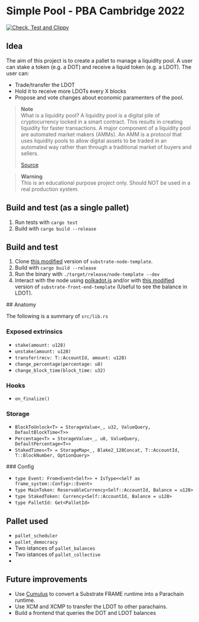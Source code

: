# Simple Pool - PBA Cambridge 2022

[![Check, Test and Clippy](https://github.com/lrazovic/lrazovic_pallet/actions/workflows/check-and-lint.yaml/badge.svg)](https://github.com/lrazovic/lrazovic_pallet/actions/workflows/check-and-lint.yaml)

## Idea

The aim of this project is to create a pallet to manage a liquidity pool. A user can stake a token (e.g. a DOT) and receive a liquid token (e.g. a LDOT). The user can:

- Trade/transfer the LDOT
- Hold it to receive more LDOTs every X blocks
- Propose and vote changes about economic paramenters of the pool.

> **Note** <br>
> What is a liquidity pool? A liquidity pool is a digital pile of cryptocurrency locked in a smart contract. This results in creating liquidity for faster transactions. A major component of a liquidity pool are automated market makers (AMMs). An AMM is a protocol that uses liquidity pools to allow digital assets to be traded in an automated way rather than through a traditional market of buyers and sellers.
>
> [Source](https://www.coindesk.com/learn/what-are-liquidity-pools/)

> **Warning** <br>
> This is an educational purpose project only. Should NOT be used in a real production system.

## Build and test (as a single pallet)

1. Run tests with `cargo test`
2. Build with `cargo build --release`

## Build and test

1. Clone [this modified](https://github.com/lrazovic/substrate-node) version of `substrate-node-template`.
2. Build with `cargo build --release`
3. Run the binary with `./target/release/node-template --dev`
4. Interact with the node using [polkadot.js](https://polkadot.js.org/apps/) and/or with [this modified](https://github.com/lrazovic/substrate-node) version of `substrate-front-end-template` (Useful to see the balance in LDOT).

## Anatomy

The following is a summary of `src/lib.rs`

### Exposed extrinsics

- `stake(amount: u128)`
- `unstake(amount: u128)`
- `transfer(recv: T::AccountId, amount: u128)`
- `change_percentage(percentage: u8)`
- `change_block_time(block_time: u32)`

### Hooks

- `on_finalize()`

### Storage

- `BlockToUnlock<T> = StorageValue<_, u32, ValueQuery, DefaultBlockTime<T>>`
- `Percentage<T> = StorageValue<_, u8, ValueQuery, DefaultPercentage<T>>`
- `StakedTimes<T> = StorageMap<_, Blake2_128Concat, T::AccountId, T::BlockNumber, OptionQuery>`

### Config

- `type Event: From<Event<Self>> + IsType<<Self as frame_system::Config>::Event>`
- `type MainToken: ReservableCurrency<Self::AccountId, Balance = u128>`
- `type StakedToken: Currency<Self::AccountId, Balance = u128>`
- `type PalletId: Get<PalletId>`

## Pallet used

- `pallet_scheduler`
- `pallet_democracy`
- Two istances of `pallet_balances`
- Two istances of `pallet_collective`
-

## Future improvements

- Use [Cumulus](https://github.com/paritytech/cumulus) to convert a Substrate FRAME runtime into a Parachain runtime.
- Use XCM and XCMP to transfer the LDOT to other parachains.
- Build a frontend that queries the DOT and LDOT balances
